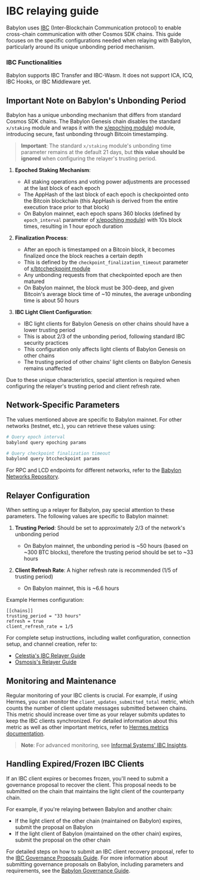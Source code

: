 # IBC relaying guide

Babylon uses [IBC](https://ibcprotocol.dev/)
(Inter-Blockchain Communication protocol) to enable cross-chain
communication with other Cosmos SDK chains. This guide focuses on the specific
configurations needed
when relaying with Babylon, particularly around its unique unbonding period
mechanism.

### IBC Functionalities

Babylon supports IBC Transfer and IBC-Wasm. It does not support ICA, ICQ, IBC Hooks, or IBC Middleware yet.

## Important Note on Babylon's Unbonding Period

Babylon has a unique unbonding mechanism that differs from standard Cosmos SDK
chains. The Babylon Genesis chain disables the standard `x/staking` module and
wraps it with the [x/epoching module](https://github.com/babylonlabs-io/babylon/blob/main/x/epoching/README.md)) module, introducing secure, fast unbonding
through Bitcoin timestamping.

> **Important**: The standard `x/staking` module's unbonding time parameter
> remains at the default 21 days, but **this value should be ignored** when
> configuring the relayer's trusting period.

1. **Epoched Staking Mechanism**:
    - All staking operations and voting power adjustments are processed at the
      last block of each epoch
    - The AppHash of the last block of each epoch is checkpointed onto the Bitcoin blockchain
      (this AppHash is derived from the entire execution trace prior to that block)
    - On Babylon mainnet, each epoch spans 360 blocks (defined by `epoch_interval` parameter
      of [x/epoching module](https://github.com/babylonlabs-io/babylon/blob/main/x/epoching/README.md)) with 10s block times, resulting in 1 hour epoch duration

2. **Finalization Process**:
    - After an epoch is timestamped on a Bitcoin block, it becomes finalized
      once the block reaches a certain depth
    - This is defined by the `checkpoint_finalization_timeout` parameter
      of [x/btccheckpoint module](https://github.com/babylonlabs-io/babylon/blob/main/x/btccheckpoint/README.md)
    - Any unbonding requests from that checkpointed epoch are then matured
    - On Babylon mainnet, the block must be 300-deep, and given Bitcoin's average block time of ~10 minutes, the average unbonding
      time is about 50 hours

3. **IBC Light Client Configuration**:
    - IBC light clients for Babylon Genesis on other chains should have a lower
      trusting period
    - This is about 2/3 of the unbonding period, following standard IBC security
      practices
    - This configuration only affects light clients of Babylon Genesis on other
      chains
    - The trusting period of other chains' light clients on Babylon Genesis
      remains unaffected

Due to these unique characteristics, special attention is required when
configuring the relayer's trusting period and client refresh rate.

## Network-Specific Parameters

The values mentioned above are specific to Babylon mainnet. For other networks (testnet, etc.), you can retrieve these values using:

```bash
# Query epoch interval
babylond query epoching params

# Query checkpoint finalization timeout
babylond query btccheckpoint params
```

For RPC and LCD endpoints for different networks, refer to the [Babylon Networks Repository](https://github.com/babylonlabs-io/networks/tree/main/bbn-test-5).

## Relayer Configuration

When setting up a relayer for Babylon, pay special attention to these
parameters. The following values are specific to Babylon mainnet:

1. **Trusting Period**: Should be set to approximately 2/3 of the network's
   unbonding period
    - On Babylon mainnet, the unbonding period is ~50 hours (based on ~300 BTC blocks), therefore the trusting period should be set to ~33 hours

2. **Client Refresh Rate**: A higher refresh rate is recommended (1/5 of
   trusting period)
    - On Babylon mainnet, this is ~6.6 hours

Example Hermes configuration:

```
[[chains]]
trusting_period = "33 hours"
refresh = true
client_refresh_rate = 1/5
```

For complete setup instructions, including wallet configuration, connection
setup, and channel creation, refer to:

- [Celestia's IBC Relayer Guide](https://docs.celestia.org/how-to-guides/ibc-relayer)
- [Osmosis's Relayer Guide](https://docs.osmosis.zone/osmosis-core/relaying/relayer-guide)

## Monitoring and Maintenance

Regular monitoring of your IBC clients is crucial. For example, if using Hermes,
you can monitor the `client_updates_submitted_total` metric, which counts the
number of client update messages submitted between chains. This metric should
increase over time as your relayer submits updates to keep the IBC clients
synchronized. For detailed information about this metric as well as other
important metrics, refer
to [Hermes metrics documentation](https://hermes.informal.systems/documentation/telemetry/operators.html#what-is-the-overall-ibc-status-of-each-network).

> **Note**: For advanced monitoring,
> see [Informal Systems' IBC Insights](https://insights.informal.systems/noble/osmosis).

## Handling Expired/Frozen IBC Clients

If an IBC client expires or becomes frozen, you'll need to submit a governance
proposal to recover the client. This proposal needs to be submitted on the chain
that maintains the light client of the counterparty chain.

For example, if you're relaying between Babylon and another chain:

- If the light client of the other chain (maintained on Babylon) expires, submit the proposal on Babylon
- If the light client of Babylon (maintained on the other chain) expires, submit the proposal on the other chain

For detailed steps on how to submit an IBC client recovery proposal, refer to
the [IBC Governance Proposals Guide](https://ibc.cosmos.network/main/ibc/proposals.html#steps).
For more information about submitting governance proposals on Babylon, including
parameters and requirements, see
the [Babylon Governance Guide](https://docs.babylonlabs.io/guides/governance/). 